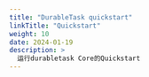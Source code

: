 ```yaml
---
title: "DurableTask quickstart"
linkTitle: "Quickstart"
weight: 10
date: 2024-01-19
description: >
  运行durabletask Core的Quickstart
---
```


